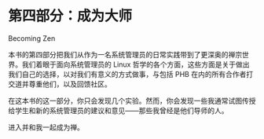 # 第四部分：成为大师

<!-- ch 17~26 -->

Becoming Zen

本书的第四部分把我们从作为一名系统管理员的日常实践带到了更深奥的禅宗世界。我们着眼于面向系统管理员的 Linux 哲学的各个方面，这些方面是关于做出我们自己的选择，以对我们有意义的方式做事，与包括 PHB 在内的所有合作者打交道并尊重他们，以及回馈社区。

在这本书的这一部分，你只会发现几个实验。然而，你会发现一些我通常试图传授给学生和新的系统管理员的建议和意见——那些我曾经是他们导师的人。

进入并和我一起成为禅。
